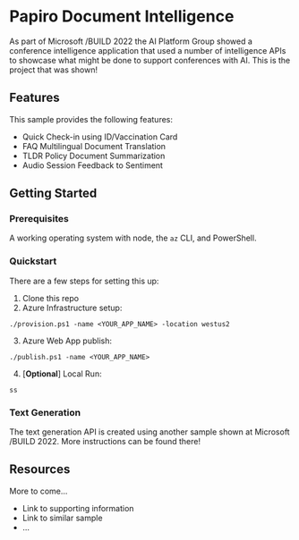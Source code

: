 # Papiro Document Intelligence

As part of Microsoft /BUILD 2022 the AI Platform Group showed a conference intelligence application that used a number of intelligence APIs to showcase what might be done to support conferences with AI. This is the project that was shown!

## Features

This sample provides the following features:

* Quick Check-in using ID/Vaccination Card
* FAQ Multilingual Document Translation
* TLDR Policy Document Summarization
* Audio Session Feedback to Sentiment

## Getting Started

### Prerequisites

A working operating system with node, the `az` CLI, and PowerShell.

### Quickstart

There are a few steps for setting this up:

1. Clone this repo
2. Azure Infrastructure setup:
```
./provision.ps1 -name <YOUR_APP_NAME> -location westus2
```
3. Azure Web App publish:
```
./publish.ps1 -name <YOUR_APP_NAME>
```
4. [**Optional**] Local Run:
```
ss
```

### Text Generation

The text generation API is created using another sample shown at Microsoft /BUILD 2022. More instructions can be found there!


## Resources

More to come...

- Link to supporting information
- Link to similar sample
- ...
